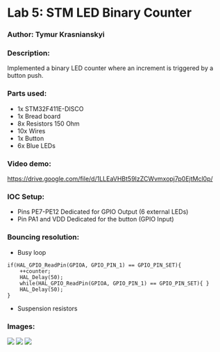 # Lab 5: STM LED Binary Counter
### Author: Tymur Krasnianskyi
### Description: 
Implemented a binary LED counter where an increment is triggered by a button push.

### Parts used:
- 1x STM32F411E-DISCO
- 1x Bread board
- 8x Resistors 150 Ohm
- 10x Wires 
- 1x Button
- 6x Blue LEDs

### Video demo:
https://drive.google.com/file/d/1LLEaVHBt59IzZCWvmxopj7p0EjtMcl0p/

### IOC Setup:
- Pins PE7-PE12 Dedicated for GPIO Output (6 external LEDs)
- Pin PA1 and VDD Dedicated for the button (GPIO Input)

### Bouncing resolution:
- Busy loop
```
if(HAL_GPIO_ReadPin(GPIOA, GPIO_PIN_1) == GPIO_PIN_SET){
    ++counter;
    HAL_Delay(50);
    while(HAL_GPIO_ReadPin(GPIOA, GPIO_PIN_1) == GPIO_PIN_SET){ }
    HAL_Delay(50);
}
```
- Suspension resistors


### Images:
![](https://i.imgur.com/VVoFsb0.jpg)
![](https://i.imgur.com/SHdHcJe.jpg)
![](https://i.imgur.com/hxkmv5o.jpg)